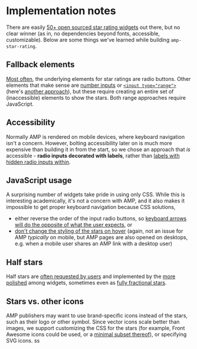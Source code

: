 # Implementation notes

There are easily [50+ open sourced star rating widgets](https://github.com/dandv/comparisons/blob/master/star-rating-widgets.md) out there, but no clear winner (as in, no dependencies beyond fonts, accessible, customizable). Below are some things we've learned while building `amp-star-rating`.


## Fallback elements

[Most often](http://lea.verou.me/2011/08/accessible-star-rating-widget-with-pure-css/), the underlying elements for star ratings are radio buttons. Other elements that make sense are [number inputs](https://github.com/javiertoledo/bootstrap-rating-input) or [`<input type="range">`](https://gist.github.com/keithchu/1584147#gistcomment-559559) (here's [another approach](https://codepen.io/catharsis/pen/vquyj)), but these require creating an entire set of (inaccessible) elements to show the stars. Both range approaches require JavaScript.


## Accessibility

Normally AMP is rendered on mobile devices, where keyboard navigation isn't a concern. However, bolting accessibility later on is much more expensive than building it in from the start, so we chose an approach that *is* accessible - **radio inputs decorated with labels**, rather than [labels with hidden radio inputs within](http://jsfiddle.net/y9zeLr1n/).


## JavaScript usage

A surprising number of widgets take pride in using only CSS. While this is interesting academically, it's not a concern with AMP, and it also makes it impossible to get proper keyboard navigation because CSS solutions,

* either reverse the order of the input radio buttons, so [keyboard arrows will do the opposite of what the user expects](https://github.com/LunarLogic/starability/issues/15), or
* [don't change the styling of the stars on hover](http://codepen.io/mburnette/pen/eNNZbm) (again, not an issue for AMP *typically* on mobile, but AMP pages are also opened on desktops, e.g. when a mobile user shares an AMP link with a desktop user)


## Half stars

Half stars are [often requested by users](https://github.com/javiertoledo/bootstrap-rating-input/issues/8) and implemented by the [more polished](https://github.com/craigh411/vue-star-rating) among widgets, sometimes even as [fully fractional stars](http://plugins.krajee.com/star-rating-demo-basic-usage#basic-example-2).


## Stars vs. other icons

AMP publishers may want to use brand-specific icons instead of the stars, such as their logo or other symbol. Since vector icons scale better than images, we support customizing the CSS for the stars (for example, Front Awesome icons could be used, or a [minimal subset thereof](https://transfonter.org/)), or specifying SVG icons.
ss
